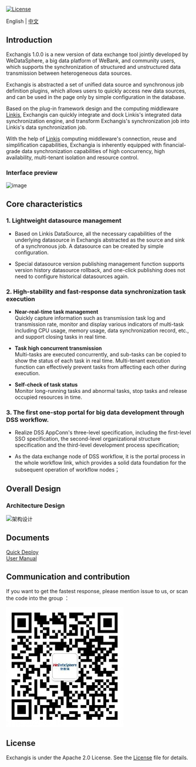 [![License](https://img.shields.io/badge/license-Apache%202-4EB1BA.svg)](https://www.apache.org/licenses/LICENSE-2.0.html)

English | [中文](README-ZH.md)  

## Introduction

Exchangis 1.0.0 is a new version of data exchange tool jointly developed by WeDataSphere, a big data platform of WeBank, and community users, which supports the synchronization of structured and unstructured data transmission between heterogeneous data sources. 

Exchangis is abstracted a set of unified data source and synchronous job definition plugins, which allows users to quickly access new data sources, and can be used in the page only by simple configuration in the database. 

Based on the plug-in framework design and the computing middleware [Linkis](https://github.com/apache/incubator-Linkis), Exchangis can quickly integrate and dock Linkis's integrated data synchronization engine, and transform Exchangis's synchronization job into Linkis's data synchronization job.

With the help of [Linkis](https://github.com/apache/incubator-linkis) computing middleware's connection, reuse and simplification capabilities, Exchangia is inherently equipped with financial-grade data synchronization capabilities of high concurrency, high availability, multi-tenant isolation and resource control. 

###  Interface preview 

![image](https://user-images.githubusercontent.com/27387830/171488936-2cea3ee9-4ef7-4309-93e1-e3b697bd3be1.png)

## Core characteristics

### 1. Lightweight datasource management  

- Based on Linkis DataSource, all the necessary capabilities of the underlying datasource in Exchangis abstracted as the source and sink of a synchronous job. A datasource can be created by simple configuration.

- Special datasource version publishing management function supports version history datasource rollback, and one-click publishing does not need to configure historical datasources again. 


### 2. High-stability and fast-response data synchronization task execution 

- **Near-real-time task management**  
  Quickly capture information such as transmission task log and transmission rate, monitor and display various indicators of multi-task including CPU usage, memory usage, data synchronization record, etc., and support closing tasks in real time.

- **Task high concurrent transmission**  
  Multi-tasks are executed concurrently, and sub-tasks can be copied to show the status of each task in real time. Multi-tenant execution function can effectively prevent tasks from affecting each other during execution. 

- **Self-check of task status**  
  Monitor long-running tasks and abnormal tasks, stop tasks and release occupied resources in time.   


### 3. The first one-stop portal for big data development through DSS workflow. 

- Realize DSS AppConn's three-level specification, including the first-level SSO specification, the second-level organizational structure specification and the third-level development process specification;

- As the data exchange node of DSS workflow, it is the portal process in the whole workflow link, which provides a solid data foundation for the subsequent operation of workflow nodes；

## Overall Design 

### Architecture Design

![架构设计](https://user-images.githubusercontent.com/27387830/173026793-f1475803-9f85-4478-b566-1ad1d002cd8a.png)


## Documents

[Quick Deploy](https://github.com/WeDataSphere/Exchangis/blob/dev-1.0.0-rc/docs/zh_CN/ch1/exchangis_deploy_cn.md)  
[User Manual](https://github.com/WeDataSphere/Exchangis/blob/dev-1.0.0-rc/docs/zh_CN/ch1/exchangis_user_manual_cn.md)

## Communication and contribution 

If you want to get the fastest response, please mention issue to us, or scan the code into the group ：

![communication](images/en_US/ch1/communication.png)

## License

Exchangis is under the Apache 2.0 License. See the [License](../../../LICENSE) file for details.

